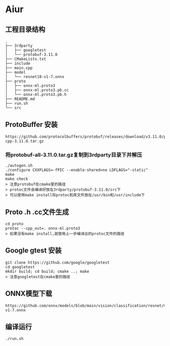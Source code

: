 # Aiur
## 工程目录结构
    .
    ├── 3rdparty
    │   ├── googletest
    │   └── protobuf-3.11.0
    ├── CMakeLists.txt
    ├── include
    ├── main.cpp
    ├── model
    │   └── resnet18-v1-7.onnx
    ├── proto
    │   ├── onnx-ml.proto3
    │   ├── onnx-ml.proto3.pb.cc
    │   └── onnx-ml.proto3.pb.h
    ├── README.md
    ├── run.sh
    └── src

## ProtoBuffer 安装
    https://github.com/protocolbuffers/protobuf/releases/download/v3.11.0/protobuf-cpp-3.11.0.tar.gz
### 将protobuf-all-3.11.0.tar.gz复制到3rdparty目录下并解压
    ./autogen.sh
    ./configure CXXFLAGS=-fPIC --enable-shared=no LDFLAGS="-static"
    make
    make check
    > 注意protobuf在cmake里的路径
    > protoc文件会编译好放在3rdparty/protobuf-3.11.0/src下
    > 可以使用make install将protoc和库文件放在/usr/bin和/usr/include下

## Proto .h .cc文件生成
    cd proto
    protoc --cpp_out=. onnx-ml.proto3
    > 如果没有make install,就使用上一步编译出的protoc文件的路径

## Google gtest 安装
    git clone https://github.com/google/googletest
    cd googletest
    mkdir build; cd build; cmake ..; make
    > 注意googletest在cmake里的路径

## ONNX模型下载
    https://github.com/onnx/models/blob/main/vision/classification/resnet/model/resnet18-v1-7.onnx

## 编译运行
    ./run.sh